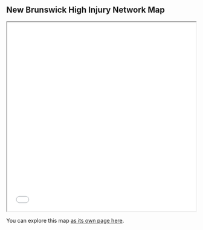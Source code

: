 ## New Brunswick High Injury Network Map

<iframe src="HINNB.html" height="500" width="500"></iframe>

You can explore this map [as its own page here](HINNB.html). 
